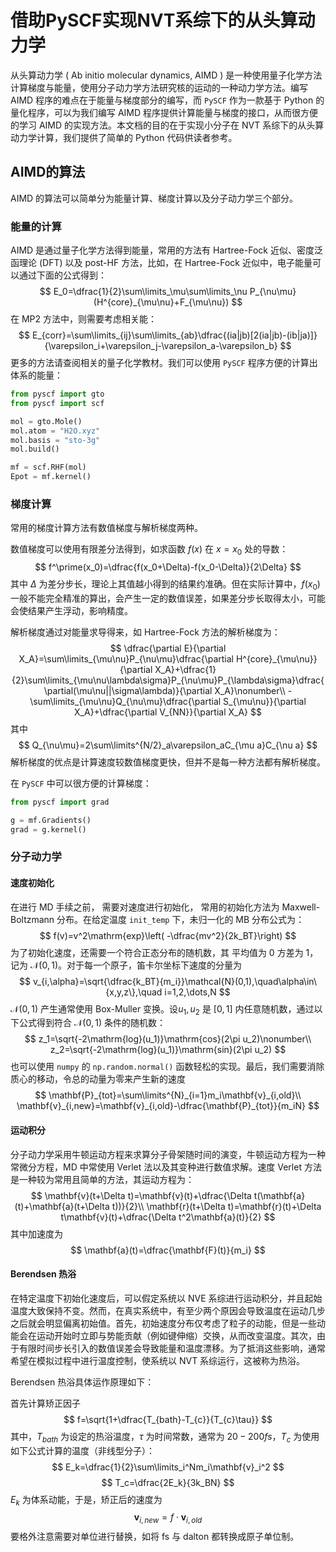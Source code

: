# 借助PySCF实现NVT系综下的从头算动力学
从头算动力学 ( Ab initio molecular dynamics, AIMD ) 是一种使用量子化学方法计算梯度与能量，使用分子动力学方法研究核的运动的一种动力学方法。编写 AIMD 程序的难点在于能量与梯度部分的编写，而 `PySCF` 作为一款基于 Python 的量化程序，可以为我们编写 AIMD 程序提供计算能量与梯度的接口，从而很方便的学习 AIMD 的实现方法。本文档的目的在于实现小分子在 NVT 系综下的从头算动力学计算，我们提供了简单的 Python 代码供读者参考。
## AIMD的算法
AIMD 的算法可以简单分为能量计算、梯度计算以及分子动力学三个部分。
### 能量的计算
AIMD 是通过量子化学方法得到能量，常用的方法有 Hartree-Fock 近似、密度泛函理论 (DFT) 以及 post-HF 方法，比如，在 Hartree-Fock 近似中，电子能量可以通过下面的公式得到：
$$
E_0=\dfrac{1}{2}\sum\limits_\mu\sum\limits_\nu P_{\nu\mu}(H^{core}_{\mu\nu}+F_{\mu\nu})
$$
在 MP2 方法中，则需要考虑相关能：
$$
E_{corr}=\sum\limits_{ij}\sum\limits_{ab}\dfrac{(ia|jb)[2(ia|jb)-(ib|ja)]}{\varepsilon_i+\varepsilon_j-\varepsilon_a-\varepsilon_b}
$$
更多的方法请查阅相关的量子化学教材。我们可以使用 `PySCF` 程序方便的计算出体系的能量：
```python
from pyscf import gto 
from pyscf import scf

mol = gto.Mole()
mol.atom = "H2O.xyz"
mol.basis = "sto-3g"
mol.build()  

mf = scf.RHF(mol)
Epot = mf.kernel()
```

### 梯度计算
常用的梯度计算方法有数值梯度与解析梯度两种。

数值梯度可以使用有限差分法得到，如求函数 $f(x)$ 在 $x=x_0$ 处的导数：
$$
	f^\prime(x_0)=\dfrac{f(x_0+\Delta)-f(x_0-\Delta)}{2\Delta}
$$
其中 $\Delta$ 为差分步长，理论上其值越小得到的结果约准确。但在实际计算中，$f(x_0)$ 一般不能完全精准的算出，会产生一定的数值误差，如果差分步长取得太小，可能会使结果产生浮动，影响精度。

解析梯度通过对能量求导得来，如 Hartree-Fock 方法的解析梯度为：
$$
\dfrac{\partial E}{\partial X_A}=\sum\limits_{\mu\nu}P_{\nu\mu}\dfrac{\partial H^{core}_{\mu\nu}}{\partial X_A}+\dfrac{1}{2}\sum\limits_{\mu\nu\lambda\sigma}P_{\nu\mu}P_{\lambda\sigma}\dfrac{\partial(\mu\nu||\sigma\lambda)}{\partial X_A}\nonumber\\
-\sum\limits_{\mu\nu}Q_{\nu\mu}\dfrac{\partial S_{\mu\nu}}{\partial X_A}+\dfrac{\partial V_{NN}}{\partial X_A}
$$
其中
$$
Q_{\nu\mu}=2\sum\limits^{N/2}_a\varepsilon_aC_{\mu a}C_{\nu a}
$$
解析梯度的优点是计算速度较数值梯度更快，但并不是每一种方法都有解析梯度。

在 `PySCF` 中可以很方便的计算梯度：
```Python
from pyscf import grad

g = mf.Gradients()
grad = g.kernel()
```

### 分子动力学
#### 速度初始化
在进行 MD 手续之前， 需要对速度进行初始化， 常用的初始化方法为
Maxwell-Boltzmann 分布。在给定温度 `init_temp` 下，未归一化的 MB 分布公式为：
$$
f(v)=v^2\mathrm{exp}\left( -\dfrac{mv^2}{2k_BT}\right) 
$$
为了初始化速度，还需要一个符合正态分布的随机数，其
平均值为 0 方差为 1，记为 $\mathcal{N}(0,1)$。对于每一个原子，笛卡尔坐标下速度的分量为
$$
v_{i,\alpha}=\sqrt{\dfrac{k_BT}{m_i}}\mathcal{N}(0,1),\quad\alpha\in\{x,y,z\},\quad i=1,2,\dots,N
$$
$\mathcal{N}(0,1)$ 产生通常使用 Box-Muller 变换。设$u_1, u_2$ 是 $[0,1]$ 内任意随机数，通过以下公式得到符合 $\mathcal{N}(0,1)$ 条件的随机数：
$$
z_1=\sqrt{-2\mathrm{log}(u_1)}\mathrm{cos}(2\pi u_2)\nonumber\\
	z_2=\sqrt{-2\mathrm{log}(u_1)}\mathrm{sin}(2\pi u_2)
$$
也可以使用 `numpy` 的 `np.random.normal()` 函数轻松的实现。最后，我们需要消除质心的移动，令总的动量为零来产生新的速度
$$
\mathbf{P}_{tot}=\sum\limits^{N}_{i=1}m_i\mathbf{v}_{i,old}\\
	\mathbf{v}_{i,new}=\mathbf{v}_{i,old}-\dfrac{\mathbf{P}_{tot}}{m_iN}
$$
#### 运动积分
分子动力学采用牛顿运动方程来求算分子骨架随时间的演变，牛顿运动方程为一种常微分方程，MD 中常使用 Verlet 法以及其变种进行数值求解。速度 Verlet 方法是一种较为常用且简单的方法，其运动方程为：
$$
\mathbf{v}(t+\Delta t)=\mathbf{v}(t)+\dfrac{\Delta t(\mathbf{a}(t)+\mathbf{a}(t+\Delta t))}{2}\\
	\mathbf{r}(t+\Delta t)=\mathbf{r}(t)+\Delta t\mathbf{v}(t)+\dfrac{\Delta t^2\mathbf{a}(t)}{2}
$$
其中加速度为
$$
\mathbf{a}(t)=\dfrac{\mathbf{F}(t)}{m_i}
$$
#### Berendsen 热浴
在特定温度下初始化速度后，可以假定系统以 NVE 系综进行运动积分，并且起始温度大致保持不变。然而，在真实系统中，有至少两个原因会导致温度在运动几步之后就会明显偏离初始值。首先，初始速度分布仅考虑了粒子的动能，但是一些动能会在运动开始时立即与势能贡献（例如键伸缩）交换，从而改变温度。其次，由于有限时间步长引入的数值误差会导致能量和温度漂移。为了抵消这些影响，通常希望在模拟过程中进行温度控制，使系统以 NVT 系综运行，这被称为热浴。

Berendsen 热浴具体运作原理如下：

首先计算矫正因子
$$
f=\sqrt{1+\dfrac{T_{bath}-T_{c}}{T_{c}\tau}}
$$
其中，$T_{bath}$ 为设定的热浴温度，$\tau$ 为时间常数，通常为 $20-200 fs$，$T_c$ 为使用如下公式计算的温度（非线型分子）：
$$
E_k=\dfrac{1}{2}\sum\limits_i^Nm_i\mathbf{v}_i^2
$$
$$
	T_c=\dfrac{2E_k}{3k_BN}
$$
$E_k$ 为体系动能，于是，矫正后的速度为
$$
\mathbf{v}_{i,new}=f\cdot\mathbf{v}_{i,old}
$$
要格外注意需要对单位进行替换，如将 fs 与 dalton 都转换成原子单位制。